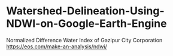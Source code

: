 # Watershed-Delineation-Using-NDWI-on-Google-Earth-Engine
Normalized Difference Water Index of Gazipur City Corporation
https://eos.com/make-an-analysis/ndwi/
